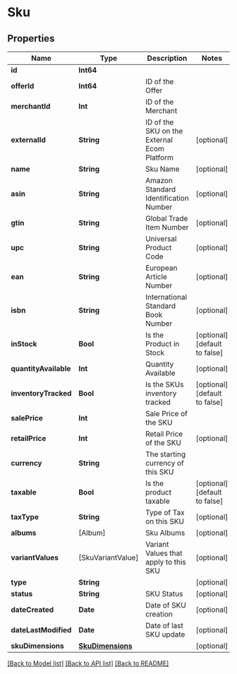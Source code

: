 # Sku

## Properties
Name | Type | Description | Notes
------------ | ------------- | ------------- | -------------
**id** | **Int64** |  | 
**offerId** | **Int64** | ID of the Offer | 
**merchantId** | **Int** | ID of the Merchant | 
**externalId** | **String** | ID of the SKU on the External Ecom Platform | [optional] 
**name** | **String** | Sku Name | [optional] 
**asin** | **String** | Amazon Standard Identification Number | [optional] 
**gtin** | **String** | Global Trade Item Number | [optional] 
**upc** | **String** | Universal Product Code | [optional] 
**ean** | **String** | European Article Number | [optional] 
**isbn** | **String** | International Standard Book Number | [optional] 
**inStock** | **Bool** | Is the Product in Stock | [optional] [default to false]
**quantityAvailable** | **Int** | Quantity Available | [optional] 
**inventoryTracked** | **Bool** | Is the SKUs inventory tracked | [optional] [default to false]
**salePrice** | **Int** | Sale Price of the SKU | 
**retailPrice** | **Int** | Retail Price of the SKU | [optional] 
**currency** | **String** | The starting currency of this SKU | 
**taxable** | **Bool** | Is the product taxable | [optional] [default to false]
**taxType** | **String** | Type of Tax on this SKU | [optional] 
**albums** | [Album] | Sku Albums | [optional] 
**variantValues** | [SkuVariantValue] | Variant Values that apply to this SKU | [optional] 
**type** | **String** |  | [optional] 
**status** | **String** | SKU Status | [optional] 
**dateCreated** | **Date** | Date of SKU creation | [optional] 
**dateLastModified** | **Date** | Date of last SKU update | [optional] 
**skuDimensions** | [**SkuDimensions**](SkuDimensions.md) |  | [optional] 

[[Back to Model list]](../README.md#documentation-for-models) [[Back to API list]](../README.md#documentation-for-api-endpoints) [[Back to README]](../README.md)


